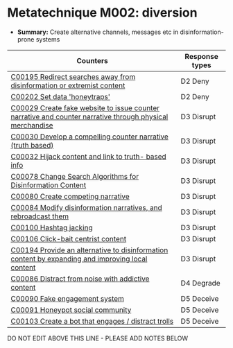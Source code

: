 # Metatechnique M002: diversion

* **Summary:** Create alternative channels, messages etc in disinformation-prone systems


| Counters | Response types |
| -------- | -------------- |
| [C00195 Redirect searches away from disinformation or extremist content ](../counters/C00195.md) | D2 Deny |
| [C00202 Set data 'honeytraps'](../counters/C00202.md) | D2 Deny |
| [C00029 Create fake website to issue counter narrative and counter narrative through physical merchandise](../counters/C00029.md) | D3 Disrupt |
| [C00030 Develop a compelling counter narrative (truth based)](../counters/C00030.md) | D3 Disrupt |
| [C00032 Hijack content and link to truth- based info](../counters/C00032.md) | D3 Disrupt |
| [C00078 Change Search Algorithms for Disinformation Content](../counters/C00078.md) | D3 Disrupt |
| [C00080 Create competing narrative](../counters/C00080.md) | D3 Disrupt |
| [C00084 Modify disinformation narratives, and rebroadcast them](../counters/C00084.md) | D3 Disrupt |
| [C00100 Hashtag jacking](../counters/C00100.md) | D3 Disrupt |
| [C00106 Click-bait centrist content](../counters/C00106.md) | D3 Disrupt |
| [C00194 Provide an alternative to disinformation content by expanding and improving local content](../counters/C00194.md) | D3 Disrupt |
| [C00086 Distract from noise with addictive content](../counters/C00086.md) | D4 Degrade |
| [C00090 Fake engagement system](../counters/C00090.md) | D5 Deceive |
| [C00091 Honeypot social community](../counters/C00091.md) | D5 Deceive |
| [C00103 Create a bot that engages / distract trolls](../counters/C00103.md) | D5 Deceive |



DO NOT EDIT ABOVE THIS LINE - PLEASE ADD NOTES BELOW